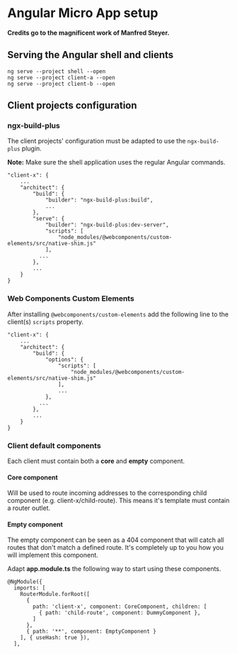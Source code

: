 # Angular Micro App setup

**Credits go to the magnificent work of Manfred Steyer.**

## Serving the Angular shell and clients

```
ng serve --project shell --open
ng serve --project client-a --open
ng serve --project client-b --open
```

## Client projects configuration

### ngx-build-plus

The client projects' configuration must be adapted to use the `ngx-build-plus` plugin.

**Note:** Make sure the shell application uses the regular Angular commands.

```
"client-x": {
    ...
    "architect": {
        "build": {
            "builder": "ngx-build-plus:build",
            ...
        },
        "serve": {
            "builder": "ngx-build-plus:dev-server",
            "scripts": [
                "node_modules/@webcomponents/custom-elements/src/native-shim.js"
            ],
          ...
        },
        ...
    }
}
```

### Web Components Custom Elements

After installing `@webcomponents/custom-elements` add the following line to the client(s) `scripts` property.

```
"client-x": {
    ...
    "architect": {
        "build": {
            "options": {
                "scripts": [
                    "node_modules/@webcomponents/custom-elements/src/native-shim.js"
                ],
                ...
            },
          ...
        },
        ...
    }
}
```

### Client default components

Each client must contain both a **core** and **empty** component.

#### Core component

Will be used to route incoming addresses to the corresponding child component (e.g. client-x/child-route).
This means it's template must contain a router outlet.

#### Empty component

The empty component can be seen as a 404 component that will catch all routes that don't match a defined route.
It's completely up to you how you will implement this component.

Adapt **app.module.ts** the following way to start using these components.

```
@NgModule({
  imports: [
    RouterModule.forRoot([
      {
        path: 'client-x', component: CoreComponent, children: [
          { path: 'child-route', component: DummyComponent },
        ]
      },
      { path: '**', component: EmptyComponent }
    ], { useHash: true }),
  ],
```